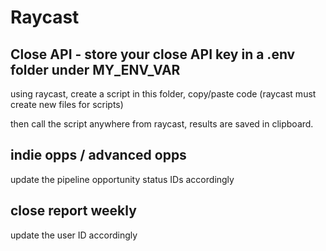 # Raycast

## Close API - store your close API key in a .env folder under MY_ENV_VAR
using raycast, create a script in this folder, copy/paste code (raycast must create new files for scripts)

then call the script anywhere from raycast, results are saved in clipboard.
## indie opps / advanced opps
update the pipeline opportunity status IDs accordingly

## close report weekly
update the user ID accordingly

##
